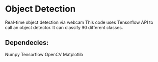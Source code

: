 # Object Detection
Real-time object detection via webcam
This code uses Tensorflow API to call an object detector. It can classify 90 different classes.

## Dependecies:
Numpy
Tensorflow
OpenCV
Matplotlib
